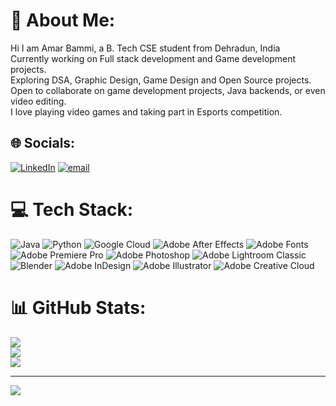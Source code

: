 # 💫 About Me:
Hi I am Amar Bammi, a B. Tech CSE student from Dehradun, India <br>Currently working on Full stack development and Game development projects.<br>Exploring DSA, Graphic Design, Game Design and Open Source projects.<br>Open to collaborate on game development projects, Java backends, or even video editing.<br>I love playing video games and taking part in Esports competition.<br>


## 🌐 Socials:
[![LinkedIn](https://img.shields.io/badge/LinkedIn-%230077B5.svg?logo=linkedin&logoColor=white)](https://linkedin.com/in/https://www.linkedin.com/in/amar-bammi-a89109361/) [![email](https://img.shields.io/badge/Email-D14836?logo=gmail&logoColor=white)](mailto:amarbammi11037@gmail.com) 

# 💻 Tech Stack:
![Java](https://img.shields.io/badge/java-%23ED8B00.svg?style=for-the-badge&logo=openjdk&logoColor=white) ![Python](https://img.shields.io/badge/python-3670A0?style=for-the-badge&logo=python&logoColor=ffdd54) ![Google Cloud](https://img.shields.io/badge/GoogleCloud-%234285F4.svg?style=for-the-badge&logo=google-cloud&logoColor=white) ![Adobe After Effects](https://img.shields.io/badge/Adobe%20After%20Effects-9999FF.svg?style=for-the-badge&logo=Adobe%20After%20Effects&logoColor=white) ![Adobe Fonts](https://img.shields.io/badge/Adobe%20Fonts-000B1D.svg?style=for-the-badge&logo=Adobe%20Fonts&logoColor=white) ![Adobe Premiere Pro](https://img.shields.io/badge/Adobe%20Premiere%20Pro-9999FF.svg?style=for-the-badge&logo=Adobe%20Premiere%20Pro&logoColor=white) ![Adobe Photoshop](https://img.shields.io/badge/adobe%20photoshop-%2331A8FF.svg?style=for-the-badge&logo=adobe%20photoshop&logoColor=white) ![Adobe Lightroom Classic](https://img.shields.io/badge/Adobe%20Lightroom%20Classic-31A8FF.svg?style=for-the-badge&logo=Adobe%20Lightroom%20Classic&logoColor=white) ![Blender](https://img.shields.io/badge/blender-%23F5792A.svg?style=for-the-badge&logo=blender&logoColor=white) ![Adobe InDesign](https://img.shields.io/badge/Adobe%20InDesign-49021F?style=for-the-badge&logo=adobeindesign&logoColor=FF3366) ![Adobe Illustrator](https://img.shields.io/badge/adobe%20illustrator-%23FF9A00.svg?style=for-the-badge&logo=adobe%20illustrator&logoColor=white) ![Adobe Creative Cloud](https://img.shields.io/badge/Adobe%20Creative%20Cloud-DA1F26.svg?style=for-the-badge&logo=Adobe%20Creative%20Cloud&logoColor=white)  
# 📊 GitHub Stats:
![](https://github-readme-stats.vercel.app/api?username=Amar-Bammi&theme=dark&hide_border=false&include_all_commits=false&count_private=false)<br/>
![](https://nirzak-streak-stats.vercel.app/?user=Amar-Bammi&theme=dark&hide_border=false)<br/>
![](https://github-readme-stats.vercel.app/api/top-langs/?username=Amar-Bammi&theme=dark&hide_border=false&include_all_commits=false&count_private=false&layout=compact)

---
[![](https://visitcount.itsvg.in/api?id=Amar-Bammi&icon=0&color=0)](https://visitcount.itsvg.in)

<!-- Proudly created with GPRM ( https://gprm.itsvg.in ) -->
